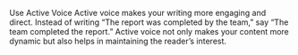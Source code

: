 Use Active Voice
Active voice makes your writing more engaging and direct. Instead of writing “The report was completed by the team,” say “The team completed the report.” Active voice not only makes your content more dynamic but also helps in maintaining the reader’s interest.

